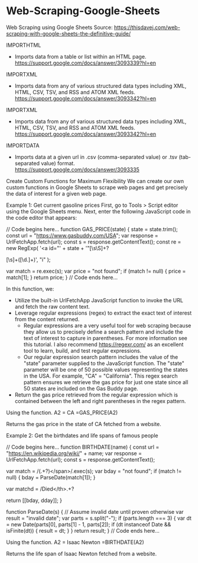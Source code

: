 # Web-Scraping-Google-Sheets
Web Scraping using Google Sheets
Source: https://thisdavej.com/web-scraping-with-google-sheets-the-definitive-guide/

IMPORTHTML
- Imports data from a table or list within an HTML page.
https://support.google.com/docs/answer/3093339?hl=en

IMPORTXML
- Imports data from any of various structured data types including XML, HTML, CSV, TSV, and RSS and ATOM XML feeds.
https://support.google.com/docs/answer/3093342?hl=en

IMPORTXML
- Imports data from any of various structured data types including XML, HTML, CSV, TSV, and RSS and ATOM XML feeds.
https://support.google.com/docs/answer/3093342?hl=en

IMPORTDATA
- Imports data at a given url in .csv (comma-separated value) or .tsv (tab-separated value) format.
https://support.google.com/docs/answer/3093335



Create Custom Functions for Maximum Flexibility
We can create our own custom functions in Google Sheets to scrape web pages and get precisely the data of interest for a given web page.

Example 1: Get current gasoline prices
First, go to Tools > Script editor using the Google Sheets menu.
Next, enter the following JavaScript code in the code editor that appears:

// Code begins here...
function GAS_PRICE(state) {
  state = state.trim();
  const url = "https://www.gasbuddy.com/USA";
  var response = UrlFetchApp.fetch(url);
  const s = response.getContentText();
  const re = new RegExp(
    '<a id="' +
      state +
      '"[\\s\\S]+?<div class="col-sm-2 col-xs-3 text-right">[\\s]+([\\d.]+)',
    "i"
  );

  var match = re.exec(s);
  var price = "not found";
  if (match != null) {
    price = match[1];
  }
  return price;
}
// Code ends here...


In this function, we:

- Utilize the built-in UrlFetchApp JavaScript function to invoke the URL and fetch the raw content text.
- Leverage regular expressions (regex) to extract the exact text of interest from the content returned.
  - Regular expressions are a very useful tool for web scraping because they allow us to precisely define a search pattern and include the text of interest to capture in parentheses. For more information see this tutorial. I also recommend https://regexr.com/ as an excellent tool to learn, build, and test regular expressions.
  - Our regular expression search pattern includes the value of the "state" parameter supplied to the JavaScript function. The "state" parameter will be one of 50 possible values representing the states in the USA. For example, "CA" = "California". This regex search pattern ensures we retrieve the gas price for just one state since all 50 states are included on the Gas Buddy page.
- Return the gas price retrieved from the regular expression which is contained between the left and right parentheses in the regex pattern.

Using the function.
A2 = CA
=GAS_PRICE(A2)

Returns the gas price in the state of CA fetched from a website.



Example 2: Get the birthdates and life spans of famous people

// Code begins here...
function BIRTHDATE(name) {
  const url = "https://en.wikipedia.org/wiki/" + name;
  var response = UrlFetchApp.fetch(url);
  const s = response.getContentText();

  var match = /<span class="bday">(.+?)<\/span>/.exec(s);
  var bday = "not found";
  if (match != null) {
    bday = ParseDate(match[1]);
  }

  var matchd = /Died<\/th><td>.+?<span style="display:none">\((.+?)\)<\/span> \(aged&#160;/.exec(
    s
  );
  var dday = bday === "not found" ? "not found" : "still alive";
  if (matchd != null) {
    dday = ParseDate(matchd[1]);
  }

  return [[bday, dday]];
}

function ParseDate(s) {
  // Assume invalid date until proven otherwise
  var result = "invalid date";
  var parts = s.split("-");
  if (parts.length === 3) {
    var dt = new Date(parts[0], parts[1] - 1, parts[2]);
    if (dt instanceof Date && isFinite(dt)) {
      result = dt;
    }
  }
  return result;
}
// Code ends here...


Using the function.
A2 = Isaac Newton
=BIRTHDATE(A2)

Returns the life span of Isaac Newton fetched from a website.
